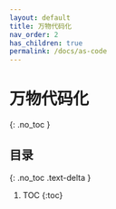 ```yaml
---
layout: default
title: 万物代码化
nav_order: 2
has_children: true
permalink: /docs/as-code
---
```


# 万物代码化 
{: .no_toc }

## 目录
{: .no_toc .text-delta }

1. TOC
{:toc}


